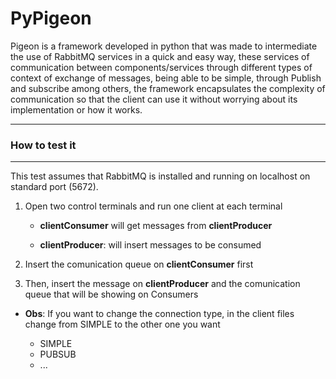 # PyPigeon

Pigeon is a framework developed in python that was made to intermediate the use
of RabbitMQ services in a quick and easy way, these services of communication
between components/services through different types of context of exchange of
messages, being able to be simple, through Publish and subscribe among others,
the framework encapsulates the complexity of communication so that the client
can use it without worrying about its implementation or how it works.

***
### How to test it
***

This test assumes that RabbitMQ is installed and running on localhost on standard port (5672).

1. Open two control terminals and run one client at each terminal

    - **clientConsumer** will get messages from **clientProducer**

    - **clientProducer**: will insert messages to be consumed

2. Insert the comunication queue on **clientConsumer** first

3. Then, insert the message on **clientProducer** and the comunication queue that will be showing on Consumers

* **Obs**: If you want to change the connection type, in the client files change from SIMPLE to the other one you want

  - SIMPLE
  - PUBSUB
  - ...
